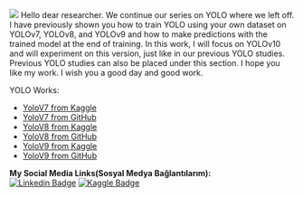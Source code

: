 ![](https://cdn.prod.website-files.com/64f989999025f3e47402a969/65510001b34f38d0d43a355e_Facemask-Detection-Blog.jpeg)
Hello dear researcher. We continue our series on YOLO where we left off. I have previously shown you how to train YOLO using your own dataset on YOLOv7, YOLOv8, and YOLOv9 and how to make predictions with the trained model at the end of training. In this work, I will focus on YOLOv10 and will experiment on this version, just like in our previous YOLO studies. Previous YOLO studies can also be placed under this section. I hope you like my work. I wish you a good day and good work.

YOLO Works:
- [YoloV7 from Kaggle](https://www.kaggle.com/code/ihsncnkz/face-mask-detection-with-yolov7)
- [YoloV7 from GitHub](https://github.com/ihsncnkz/Face-Mask-Detection-With-YoloV7)
- [YoloV8 from Kaggle](https://www.kaggle.com/code/ihsncnkz/face-mask-detection-with-yolov8)
- [YoloV8 from GitHub](https://github.com/ihsncnkz/Face-Mask-Detection-With-YoloV8)
- [YoloV9 from Kaggle](https://www.kaggle.com/code/ihsncnkz/face-mask-detection-with-yolov9)
- [YoloV9 from GitHub](https://github.com/ihsncnkz/Face-Mask-Detection-With-YoloV9)

**My Social Media Links(Sosyal Medya Bağlantılarım):**<br>
[![Linkedin Badge](https://img.shields.io/badge/LinkedIn-0077B5?style=for-the-badge&logo=linkedin&logoColor=white)](https://www.linkedin.com/in/ihsancenkız/)
[![Kaggle Badge](https://img.shields.io/badge/Kaggle-20BEFF?style=for-the-badge&logo=Kaggle&logoColor=white)](https://www.kaggle.com/ihsncnkz)
